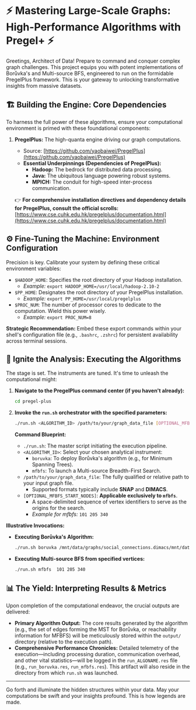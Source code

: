 # ⚡️ Mastering Large-Scale Graphs: High-Performance Algorithms with Pregel+ ⚡️

Greetings, Architect of Data! Prepare to command and conquer complex graph challenges. This project equips you with potent implementations of Borůvka's and Multi-source BFS, engineered to run on the formidable PregelPlus framework. This is your gateway to unlocking transformative insights from massive datasets.

## 🏗️ Building the Engine: Core Dependencies

To harness the full power of these algorithms, ensure your computational environment is primed with these foundational components:

1.  **PregelPlus:** The high-quanta engine driving our graph computations.
    *   Source: [https://github.com/yaobaiwei/PregelPlus](https://github.com/yaobaiwei/PregelPlus)
    *   **Essential Underpinnings (Dependencies of PregelPlus):**
        *   **Hadoop:** The bedrock for distributed data processing.
        *   **Java:** The ubiquitous language powering robust systems.
        *   **MPICH:** The conduit for high-speed inter-process communication.

    👉 **For comprehensive installation directives and dependency details for PregelPlus, consult the official scrolls:** [https://www.cse.cuhk.edu.hk/pregelplus/documentation.html](https://www.cse.cuhk.edu.hk/pregelplus/documentation.html)

## ⚙️ Fine-Tuning the Machine: Environment Configuration

Precision is key. Calibrate your system by defining these critical environment variables:

*   `$HADOOP_HOME`: Specifies the root directory of your Hadoop installation.
    *   *Example:* `export HADOOP_HOME=/usr/local/hadoop-2.10-2`
*   `$PP_HOME`: Designates the root directory of your PregelPlus installation.
    *   *Example:* `export PP_HOME=/usr/local/pregelplus`
*   `$PROC_NUM`: The number of processor cores to dedicate to the computation. Wield this power wisely.
    *   *Example:* `export PROC_NUM=8`

**Strategic Recommendation:** Embed these export commands within your shell's configuration file (e.g., `.bashrc`, `.zshrc`) for persistent availability across terminal sessions.

## 🚀 Ignite the Analysis: Executing the Algorithms

The stage is set. The instruments are tuned. It's time to unleash the computational might:

1.  **Navigate to the PregelPlus command center (if you haven't already):**
    ```bash
    cd pregel-plus 
    ```

2.  **Invoke the `run.sh` orchestrator with the specified parameters:**
    ```bash
    ./run.sh <ALGORITHM_ID> /path/to/your/graph_data_file [OPTIONAL_MFBFS_START_NODES]
    ```

    **Command Blueprint:**

    *   `./run.sh`: The master script initiating the execution pipeline.
    *   `<ALGORITHM_ID>`: Select your chosen analytical instrument:
        *   `boruvka`: To deploy Borůvka's algorithm (e.g., for Minimum Spanning Trees).
        *   `mfbfs`: To launch a Multi-source Breadth-First Search.
    *   `/path/to/your/graph_data_file`: The fully qualified or relative path to your input graph file.
        *   Supported formats typically include **SNAP** and **DIMACS**.
    *   `[OPTIONAL_MFBFS_START_NODES]`: **Applicable exclusively to `mfbfs`**.
        *   A space-delimited sequence of vertex identifiers to serve as the origins for the search.
        *   *Example for mfbfs:* `101 205 340`

**Illustrative Invocations:**

*   **Executing Borůvka's Algorithm:**
    ```bash
    ./run.sh boruvka /mnt/data/graphs/social_connections.dimacs/mnt/data/graphs/large_network.snap
    ```

*   **Executing Multi-source BFS from specified vertices:**
    ```bash
    ./run.sh mfbfs  101 205 340
    ```

## 📊 The Yield: Interpreting Results & Metrics

Upon completion of the computational endeavor, the crucial outputs are delivered:

*   **Primary Algorithm Output:** The core results generated by the algorithm (e.g., the set of edges forming the MST for Borůvka, or reachability information for MFBFS) will be meticulously stored within the `output/` directory (relative to the execution path).
*   **Comprehensive Performance Chronicles:** Detailed telemetry of the execution—including processing duration, communication overhead, and other vital statistics—will be logged in the `run_ALGONAME.res` file (e.g., `run_boruvka.res`, `run_mfbfs.res`). This artifact will also reside in the directory from which `run.sh` was launched.

---

Go forth and illuminate the hidden structures within your data. May your computations be swift and your insights profound. This is how legends are made.